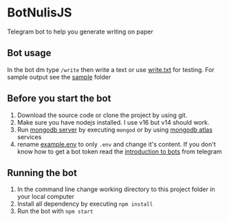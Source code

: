 # BotNulisJS
Telegram bot to help you generate writing on paper

## Bot usage
In the bot dm type `/write` then write a text or use
[write.txt](./sample/write.txt) for testing.
For sample output see the [sample](./sample) folder

## Before you start the bot
1. Download the source code or clone the project by using git.
2. Make sure you have nodejs installed. I use v16 but v14 should work.
3. Run [mongodb server][mongodb_server] by executing `mongod` or by using [mongodb atlas][mongo_atlas] services
4. rename [example.env](./example.env) to only `.env` and change it's content. If you don't know how to get a bot token read the [introduction to bots](https://core.telegram.org/bots) from telegram

## Running the bot
1. In the command line change working directory to this project folder in your local computer
2. Install all dependency by executing `npm install`
3. Run the bot with `npm start`

[mongodb_server]: https://www.mongodb.com/try/download/community
[mongo_atlas]: https://www.mongodb.com/atlas
